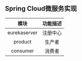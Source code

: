 ## Spring Cloud微服务实现

|     模块     | 功能描述 |
| :----------: | :------: |
| eurekaserver | 注册中心 |
|   product    |  生产者  |
|   consumer   |  消费者  |

